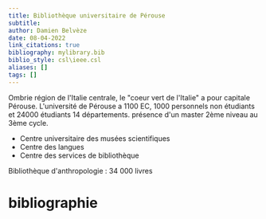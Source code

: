 ```yaml
---
title: Bibliothèque universitaire de Pérouse
subtitle:
author: Damien Belvèze
date: 08-04-2022
link_citations: true
bibliography: mylibrary.bib
biblio_style: csl\ieee.csl
aliases: []
tags: []
---
```


Ombrie région de l'Italie centrale, le "coeur vert de l'Italie" a pour capitale Pérouse. 
L'université de Pérouse a 1100 EC, 1000 personnels non étudiants et 24000 étudiants
14 départements. 
présence d'un master 2ème niveau au 3ème cycle. 

- Centre universitaire des musées scientifiques
- Centre des langues
- Centre des services de bibliothèque

Bibliothèque d'anthropologie : 34 000 livres




# bibliographie

